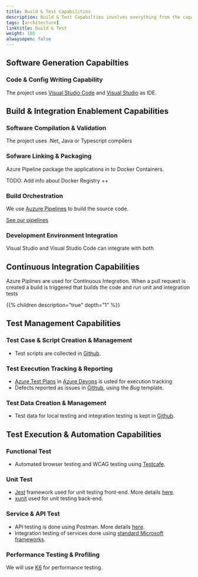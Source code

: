```yaml
---
title: Build & Test Capabilities
description: Build & Test Capabilties involves everything from the capability to write and building code to the different types of testing of th ecode
tags: [architecture]
linktitle: Build & Test
weight: 105
alwaysopen: false
---
```


## Software Generation Capabilties

### Code & Config Writing Capability
The project uses [Visual Studio Code](https://code.visualstudio.com/) and [Visual Studio](https://visualstudio.microsoft.com/) as IDE.

## Build & Integration Enablement Capabilities

### Software Compilation & Validation
The project uses .Net, Java or Typescript compilers

### Sofware Linking & Packaging
Azure Pipeline package the applications in to Docker Containers. 

TODO: Add info about Docker Registry ++

### Build Orchestration
We use [Auzure Pipelines](https://azure.microsoft.com/en-us/services/devops/pipelines/) to build the source code.

[See our pipelines](https://dev.azure.com/brreg/altinn-studio/_build)

### Development Environment Integration
Visual Studio and Visual Studio Code can integrate with both 

## Continuous Integration Capabilities
Azure Piplines are used for Continuous Integration. When a pull request is created a build is triggered that builds the code and run unit and integration tests

{{% children description="true" depth="1" %}}

## Test Management Capabilities

### Test Case & Script Creation & Management
- Test scripts are collected in [Github](https://github.com/Altinn/altinn-studio/tree/master/src/test).

### Test Execution Tracking & Reporting
- [Azure Test Plans](https://azure.microsoft.com/en-us/services/devops/test-plans/) in [Azure Devops](https://azure.microsoft.com/en-us/services/devops/) is usted for execution tracking
- Defects reported as issues in [Github](https://github.com/Altinn/altinn-studio/issues), using the _Bug_ template. 

### Test Data Creation & Management
- Test data for local testing and integration testing is kept in [Github](https://github.com/Altinn/altinn-studio).

## Test Execution & Automation Capabilities

### Functional Test
- Automated browser testing and WCAG testing using [Testcafe](https://devexpress.github.io/testcafe/).

### Unit Test
- [Jest](https://jestjs.io/) framework used for unit testing front-end. More details [here](../../../../development/handbook/test/unit-testing/).
- [xunit](https://xunit.net/) used for unit testing back-end.

### Service & API Test

- API testing is done using Postman. More details [here](../../../../development/handbook/test/postman/).
- Integration testing of services done using [standard Microsoft frameworks](https://docs.microsoft.com/en-us/aspnet/core/test/integration-tests?view=aspnetcore-3.1).

### Performance Testing & Profiling
We will use [K6](https://k6.io/) for performance testing.